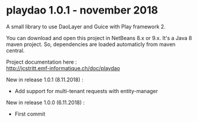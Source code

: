 # playdao 1.0.1 - november 2018
A small library to use DaoLayer and Guice with Play framework 2.

You can download and open this project in NetBeans 8.x or 9.x. It's a Java 8 maven project. So, dependencies are loaded automaticly from maven central.

Project documentation here :<br>
    http://jcstritt.emf-informatique.ch/doc/playdao<br>

New in release 1.0.1 (8.11.2018) :
* Add support for multi-tenant requests with entity-manager

New in release 1.0.0 (6.11.2018) :
* First commit
